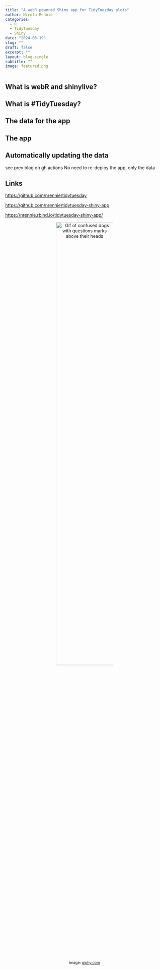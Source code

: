 ```yaml
---
title: "A webR powered Shiny app for TidyTuesday plots"
author: Nicola Rennie
categories:
  - R
  - TidyTuesday
  - Shiny
date: "2024-03-19"
slug: ""
draft: false
excerpt: ""
layout: blog-single
subtitle: ""
image: featured.png
---
```


## What is webR and shinylive?

## What is #TidyTuesday?

## The data for the app

## The app

## Automatically updating the data

see prev blog on gh actions
No need to re-deploy the app, only the data


## Links

https://github.com/nrennie/tidytuesday

https://github.com/nrennie/tidytuesday-shiny-app

https://nrennie.rbind.io/tidytuesday-shiny-app/


<p align="center">
<img src="https://raw.githubusercontent.com/nrennie/nrennie.rbind.io/main/content/blog/2024-02-26-forecasting-gams-questions/dog.gif" width = "60%" alt="Gif of confused dogs with questions marks above their heads"><br>
<small>Image: <a href="https://giphy.com/gifs/dog-what-confused-7K3p2z8Hh9QOI">giphy.com</a></small>
</p> 
